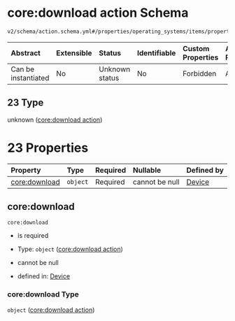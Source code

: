 # core:download action Schema

```txt
v2/schema/action.schema.yml#/properties/operating_systems/items/properties/steps/items/properties/actions/items/oneOf/23
```



| Abstract            | Extensible | Status         | Identifiable | Custom Properties | Additional Properties | Access Restrictions | Defined In                                                          |
| :------------------ | :--------- | :------------- | :----------- | :---------------- | :-------------------- | :------------------ | :------------------------------------------------------------------ |
| Can be instantiated | No         | Unknown status | No           | Forbidden         | Allowed               | none                | [device.schema.json*](../device.schema.json "open original schema") |

## 23 Type

unknown ([core:download action](device-properties-operating-systems-operating-system-properties-steps-step-properties-group-step-action-oneof-coredownload-action.md))

# 23 Properties

| Property                       | Type     | Required | Nullable       | Defined by                                                                                                                                                                                                                                                                                                                        |
| :----------------------------- | :------- | :------- | :------------- | :-------------------------------------------------------------------------------------------------------------------------------------------------------------------------------------------------------------------------------------------------------------------------------------------------------------------------------- |
| [core:download](#coredownload) | `object` | Required | cannot be null | [Device](device-properties-operating-systems-operating-system-properties-steps-step-properties-group-step-action-oneof-coredownload-action-properties-coredownload-action.md "v2/schema/action.schema.yml#/properties/operating_systems/items/properties/steps/items/properties/actions/items/oneOf/23/properties/core:download") |

## core:download



`core:download`

*   is required

*   Type: `object` ([core:download action](device-properties-operating-systems-operating-system-properties-steps-step-properties-group-step-action-oneof-coredownload-action-properties-coredownload-action.md))

*   cannot be null

*   defined in: [Device](device-properties-operating-systems-operating-system-properties-steps-step-properties-group-step-action-oneof-coredownload-action-properties-coredownload-action.md "v2/schema/action.schema.yml#/properties/operating_systems/items/properties/steps/items/properties/actions/items/oneOf/23/properties/core:download")

### core:download Type

`object` ([core:download action](device-properties-operating-systems-operating-system-properties-steps-step-properties-group-step-action-oneof-coredownload-action-properties-coredownload-action.md))
